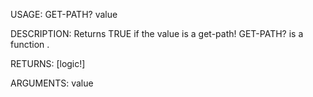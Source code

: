 USAGE:
     GET-PATH? value 

DESCRIPTION:
     Returns TRUE if the value is a get-path!
     GET-PATH? is a function .

RETURNS: [logic!]

ARGUMENTS:
    value
